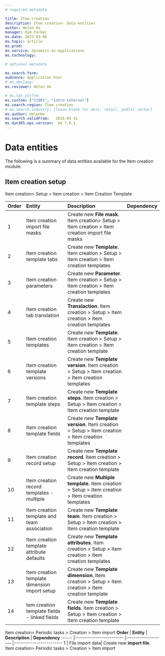 ```yaml
---
# required metadata

title: Item creation
description: Item creation- Data entities
author: Helen Ho
manager: Kym Parker
ms.date: 2023-03-06
ms.topic: article
ms.prod: 
ms.service: dynamics-ax-applications
ms.technology: 

# optional metadata

ms.search.form:  
audience: Application User
# ms.devlang: 
ms.reviewer: Helen Ho

# ms.tgt_pltfrm: 
ms.custom: ["21901", "intro-internal"]
ms.search.region: Item creation
# ms.search.industry: [leave blank for most, retail, public sector]
ms.author: HelenHo
ms.search.validFrom:   2016-05-31
ms.dyn365.ops.version:  AX 7.0.1
---
```


# Data entities

The following is a summary of data entities available for the Item creation module:

## Item creation setup
Item creation> Setup > Item creation > Item Creation Template

**Order**         | **Entity**                      | **Description**	                                         | **Dependency**
:-----            |:------------------------        |:-------------------                                      |:------------------------
1	                | Item creation import file masks  | Create new **File mask**. Item creation> Setup > Item creation > Item creation import file masks
2	                | Item creation template tabs  | Create new **Template**. Item creation > Setup > Item creation > Item creation templates
3                 | Item creation parameters |  Create new **Parameter**. Item creation > Setup > Item creation > Item creation templates
4	                | Item creation tab translation  | Create new **Translaction**. Item creation > Setup > Item creation > Item creation templates
5                 | Item creation templates |  Create new **Template**. Item creation > Setup > Item creation > Item creation template
6	                | Item creation template versions  | Create new **Template version**. Item creation > Setup > Item creation > Item creation templates
7                 | Item creation template steps |  Create new **Template steps**. Item creation > Setup > Item creation > Item creation template
8	                | Item creation template fields  | Create new **Template version**. Item creation > Setup > Item creation > Item creation templates
9                 | Item creation record setup |  Create new **Template record**. Item creation > Setup > Item creation > Item creation template
10	              | Item creation record templates - multiple  | Create new **Multiple template**. Item creation > Setup > Item creation > Item creation templates
11                | Item creation template and team association |  Create new **Template team**. Item creation > Setup > Item creation > Item creation template
12	              | Item creation template attribute defaults  | Create new **Template attributes**. Item creation > Setup > Item creation > Item creation templates
13                | Item creation template dimension import setup |  Create new **Template dimension**. Item creation > Setup > Item creation > Item creation template
14                | tem creation template fields - linked fields |  Create new **Template fields**. Item creation > Setup > Item creation > Item creation template

Item creation> Periodic tasks > Creation > Item import
**Order**         | **Entity**                      | **Description**	                                         | **Dependency**
:-----            |:------------------------        |:-------------------                                      |:------------------------
1	                | File import data| Create new **import file**. Item creation> Periodic tasks > Creation > Item import

